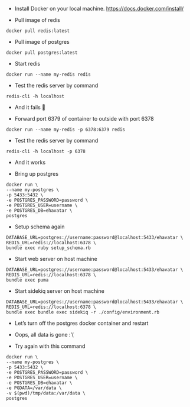 - Install Docker on your local machine. https://docs.docker.com/install/

- Pull image of redis
```
docker pull redis:latest
```

- Pull image of postgres
```
docker pull postgres:latest
```

- Start redis

```
docker run --name my-redis redis
```

- Test the redis server by command

```
redis-cli -h localhost
```

- And it fails :troll:

- Forward port 6379 of container to outside with port 6378

```
docker run --name my-redis -p 6378:6379 redis
```

- Test the redis server by command
```
redis-cli -h localhost -p 6378
```

- And it works

- Bring up postgres
```
docker run \
--name my-postgres \
-p 5433:5432 \
-e POSTGRES_PASSWORD=password \
-e POSTGRES_USER=username \
-e POSTGRES_DB=ehavatar \
postgres

```

- Setup schema again
```
DATABASE_URL=postgres://username:password@localhost:5433/ehavatar \
REDIS_URL=redis://localhost:6378 \
bundle exec ruby setup_schema.rb
```

- Start web server on host machine

```
DATABASE_URL=postgres://username:password@localhost:5433/ehavatar \
REDIS_URL=redis://localhost:6378 \
bundle exec puma
```

- Start sidekiq server on host machine

```
DATABASE_URL=postgres://username:password@localhost:5433/ehavatar \
REDIS_URL=redis://localhost:6378 \
bundle exec bundle exec sidekiq -r ./config/environment.rb
```

- Let’s turn off the postgres docker container and restart

- Oops, all data is gone :’(

- Try again with this command
```
docker run \
--name my-postgres \
-p 5433:5432 \
-e POSTGRES_PASSWORD=password \
-e POSTGRES_USER=username \
-e POSTGRES_DB=ehavatar \
-e PGDATA=/var/data \
-v $(pwd)/tmp/data:/var/data \
postgres
```
